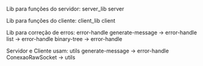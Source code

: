 Lib para funções do servidor: 
server_lib
server

Lib para funções do cliente: 
client_lib
client

Lib para correção de erros: 
error-handle
generate-message -> error-handle
list -> error-handle
binary-tree -> error-handle

Servidor e Cliente usam:
utils
generate-message -> error-handle
ConexaoRawSocket -> utils
